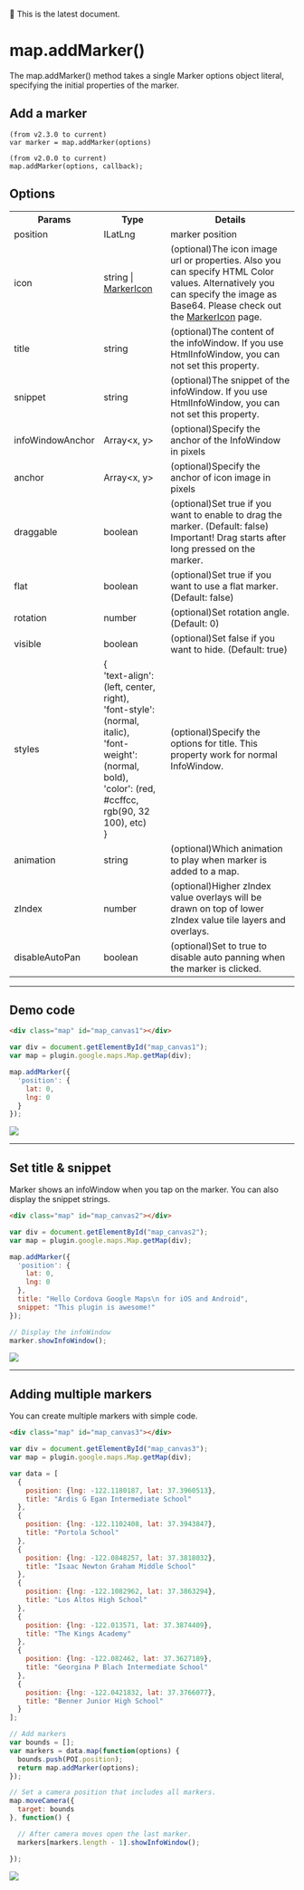 :green_heart: This is the latest document.

# map.addMarker()

The map.addMarker() method takes a single Marker options object literal, specifying the initial properties of the marker.

## Add a marker

```
(from v2.3.0 to current)
var marker = map.addMarker(options)

(from v2.0.0 to current)
map.addMarker(options, callback);
```


## Options

<table>
<tr>
  <th>Params</th>
  <th>Type</th>
  <th>Details</th>
</tr>
<tr>
  <td>position</td>
  <td>ILatLng</td>
  <td>marker position</td>
</tr>
<tr>
  <td>icon</td>
  <td>string | <a href="../markericon/README.md">MarkerIcon</a></td>
  <td>(optional)The icon image url or properties. Also you can specify HTML Color values. Alternatively you can specify the image as Base64. Please check out the <a href="../markericon/README.md">MarkerIcon</a> page.</td>
</tr>
<tr>
  <td>title</td>
  <td>string</td>
  <td>(optional)The content of the infoWindow. If you use HtmlInfoWindow, you can not set this property.</td>
</tr>
<tr>
  <td>snippet</td>
  <td>string</td>
  <td>(optional)The snippet of the infoWindow. If you use HtmlInfoWindow, you can not set this property.</td>
</tr>
<tr>
  <td>infoWindowAnchor</td>
  <td>Array&lt;x, y&gt;</td>
  <td>(optional)Specify the anchor of the InfoWindow in pixels</td>
</tr>
<tr>
  <td>anchor</td>
  <td>Array&lt;x, y&gt;</td>
  <td>(optional)Specify the anchor of icon image in pixels</td>
</tr>
<tr>
  <td>draggable</td>
  <td>boolean</td>
  <td>(optional)Set true if you want to enable to drag the marker. (Default: false) Important! Drag starts after long pressed on the marker.</td>
</tr>
<tr>
  <td>flat</td>
  <td>boolean</td>
  <td>(optional)Set true if you want to use a flat marker. (Default: false)</td>
</tr>
<tr>
  <td>rotation</td>
  <td>number</td>
  <td>(optional)Set rotation angle. (Default: 0)</td>
</tr>
<tr>
  <td>visible</td>
  <td>boolean</td>
  <td>(optional)Set false if you want to hide. (Default: true)</td>
</tr>
<tr>
  <td>styles</td>
  <td>{<br>
'text-align': (left, center, right),<br>
'font-style': (normal, italic),<br>
'font-weight': (normal, bold),<br>
'color': (red, #ccffcc, rgb(90, 32 100), etc)<br>
}</td>
  <td>(optional)Specify the options for title. This property work for normal InfoWindow.</td>
</tr>
<tr>
  <td>animation</td>
  <td>string</td>
  <td>(optional)Which animation to play when marker is added to a map.</td>
</tr>
<tr>
  <td>zIndex</td>
  <td>number</td>
  <td>(optional)Higher zIndex value overlays will be drawn on top of lower zIndex value tile layers and overlays.</td>
</tr>
<tr>
  <td>disableAutoPan</td>
  <td>boolean</td>
  <td>(optional)Set to true to disable auto panning when the marker is clicked.</td>
</tr>
</table>

------------------------------------------------------------------------------------------

## Demo code

```html
<div class="map" id="map_canvas1"></div>
```

```js
var div = document.getElementById("map_canvas1");
var map = plugin.google.maps.Map.getMap(div);

map.addMarker({
  'position': {
    lat: 0,
    lng: 0
  }
});
```

![](image1.png)

----------------------------------------

## Set title & snippet

Marker shows an infoWindow when you tap on the marker. You can also display the snippet strings.

```html
<div class="map" id="map_canvas2"></div>
```

```js
var div = document.getElementById("map_canvas2");
var map = plugin.google.maps.Map.getMap(div);

map.addMarker({
  'position': {
    lat: 0,
    lng: 0
  },
  title: "Hello Cordova Google Maps\n for iOS and Android",
  snippet: "This plugin is awesome!"
});

// Display the infoWindow
marker.showInfoWindow();
```

![](image2.png)

----------------------------------------

## Adding multiple markers

You can create multiple markers with simple code.

```html
<div class="map" id="map_canvas3"></div>
```

```js
var div = document.getElementById("map_canvas3");
var map = plugin.google.maps.Map.getMap(div);

var data = [
  {
    position: {lng: -122.1180187, lat: 37.3960513},
    title: "Ardis G Egan Intermediate School"
  },
  {
    position: {lng: -122.1102408, lat: 37.3943847},
    title: "Portola School"
  },
  {
    position: {lng: -122.0848257, lat: 37.3818032},
    title: "Isaac Newton Graham Middle School"
  },
  {
    position: {lng: -122.1082962, lat: 37.3863294},
    title: "Los Altos High School"
  },
  {
    position: {lng: -122.013571, lat: 37.3874409},
    title: "The Kings Academy"
  },
  {
    position: {lng: -122.082462, lat: 37.3627189},
    title: "Georgina P Blach Intermediate School"
  },
  {
    position: {lng: -122.0421832, lat: 37.3766077},
    title: "Benner Junior High School"
  }
];

// Add markers
var bounds = [];
var markers = data.map(function(options) {
  bounds.push(POI.position);
  return map.addMarker(options);
});

// Set a camera position that includes all markers.
map.moveCamera({
  target: bounds
}, function() {

  // After camera moves open the last marker.
  markers[markers.length - 1].showInfoWindow();

});
```

![](image3.png)
